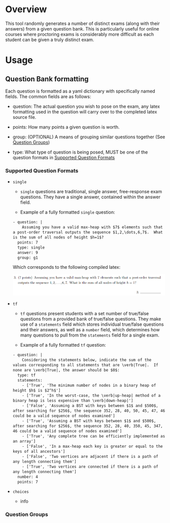 <!--- 
## Steps to generate exams
### To generate the LaTeX:

```
python3 generator.py <YAML_FNAME> <N_QUESTIONS> <LATEX_FNAME> <SEED>
```

> Can use -1 as `<N_QUESTIONS>` to generate an exam with ALL questions

### To generate the PDF:

```
pdflatex <LATEX_FNAME>
```

> If figures and references are used, then might want to run `pdflatex` twice
--->

# Overview
This tool randomly generates a number of distinct exams (along with their answers) from a given question bank. This is particularly useful for online courses where proctoring exams is considerably more difficult as each student can be given a truly distinct exam. 

# Usage


## Question Bank formatting
Each question is formatted as a yaml dictionary with specifically named fields. The common fields are as follows:


- question: The actual question you wish to pose on the exam, any latex formatting used in the question will carry over to the completed latex source file.

- points: How many points a given question is worth.

<!--- - answer: The correct answer to the powsed question. --->

- group: (OPTIONAL) A means of grouping similar questions together (See [Question Groups](#question-groups))

- type: What type of question is being posed, MUST be one of the question formats in [Supported Question Formats](#supported-question-formats)


### Supported Question Formats
- `single`
    - `single` questions are traditional, single answer, free-response exam questions. They have a single answer, contained within the answer field.
    
    - Example of a fully formatted `single` question:
    ```
    - question: |
        Assuming you have a valid max-heap with $7$ elements such that a post-order traversal outputs the sequence $1,2,\dots,6,7$.  What is the sum of all nodes of height $h=1$?
      points: 7
      type: single
      answer: 9
      group: g1
    ```
    Which corresponds to the following compiled latex:
    
    ![single question example](img/single.png)

- `tf`
    - `tf` questions present students with a set number of true/false questions from a provided bank of true/false questions. They make use of a `statements` field which stores individual true/false questions and their answers, as well as a `number` field, which determines how many questions to pull from the `statements` field for a single exam.
    
    - Example of a fully formatted `tf` question:
    ```
    - question: |
        Considering the statements below, indicate the sum of the values corresponding to all statements that are \verb|True|.  If none are \verb|True|, the answer should be $0$:
      type: tf
      statements:
        - ['True', 'The minimum number of nodes in a binary heap of height $h$ is $2^h$']
        - ['True', 'In the worst-case, the \verb|up-heap| method of a binary heap is less expensive than \verb|down-heap|']
        - ['False', 'Assuming a BST with keys between $1$ and $500$, after searching for $256$, the sequence 352, 28, 40, 50, 45, 47, 46 could be a valid sequence of nodes examined']
        - ['True', 'Assuming a BST with keys between $1$ and $500$, after searching for $256$, the sequence 352, 28, 40, 350, 45, 347, 46 could be a valid sequence of nodes examined']
        - ['True', 'Any complete tree can be efficiently implemented as an array']
        - ['False', 'In a max-heap each key is greater or equal to the keys of all ancestors']
        - ['False', 'Two vertices are adjacent if there is a path of any length connecting them']
        - ['True', 'Two vertices are connected if there is a path of any length connecting them']
      number: 4
      points: 7
    ```

- `choices`
    - info  

### Question Groups